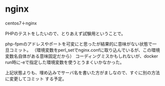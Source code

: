# nginx
centos7＋nginx

PHPのテストをしたいので、とりあえず試験用ということで。

php-fpmのアドレスやポートを可変にと思ったが結果的に意味がない状態で一旦コミット。
（環境変数をperl_setでnginx.confに取り込んでいるが、この環境変数名自体がある意味固定だから）
コーディングミスかもしれないが、docker run時に-eで指定した環境変数を使うとうまくいかなかった。

上記状態よりも、埋め込みでサーバ名を書いた方がましなので、すぐに別の方法に変更してコミット
する予定。
